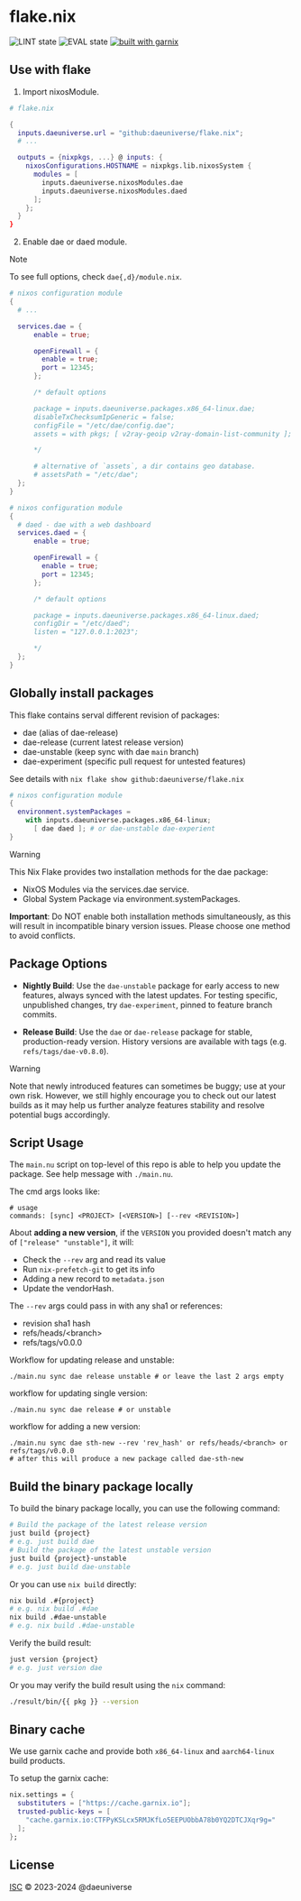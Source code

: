 # flake.nix

![LINT state](https://github.com/daeuniverse/flake.nix/actions/workflows/lint.yaml/badge.svg)
![EVAL state](https://github.com/daeuniverse/flake.nix/actions/workflows/eval.yaml/badge.svg)
[![built with garnix](https://img.shields.io/endpoint.svg?url=https%3A%2F%2Fgarnix.io%2Fapi%2Fbadges%2Fdaeuniverse%2Fflake.nix%3Fbranch%3Dmain)](https://garnix.io)

## Use with flake

1. Import nixosModule.

```nix
# flake.nix

{
  inputs.daeuniverse.url = "github:daeuniverse/flake.nix";
  # ...

  outputs = {nixpkgs, ...} @ inputs: {
    nixosConfigurations.HOSTNAME = nixpkgs.lib.nixosSystem {
      modules = [
        inputs.daeuniverse.nixosModules.dae
        inputs.daeuniverse.nixosModules.daed
      ];
    };
  }
}
```

2. Enable dae or daed module.

> [!NOTE]
> To see full options, check `dae{,d}/module.nix`.

```nix
# nixos configuration module
{
  # ...

  services.dae = {
      enable = true;

      openFirewall = {
        enable = true;
        port = 12345;
      };

      /* default options

      package = inputs.daeuniverse.packages.x86_64-linux.dae;
      disableTxChecksumIpGeneric = false;
      configFile = "/etc/dae/config.dae";
      assets = with pkgs; [ v2ray-geoip v2ray-domain-list-community ];

      */

      # alternative of `assets`, a dir contains geo database.
      # assetsPath = "/etc/dae";
  };
}
```

```nix
# nixos configuration module
{
  # daed - dae with a web dashboard
  services.daed = {
      enable = true;

      openFirewall = {
        enable = true;
        port = 12345;
      };

      /* default options

      package = inputs.daeuniverse.packages.x86_64-linux.daed;
      configDir = "/etc/daed";
      listen = "127.0.0.1:2023";

      */
  };
}
```

## Globally install packages

This flake contains serval different revision of packages:

- dae (alias of dae-release)
- dae-release (current latest release version)
- dae-unstable (keep sync with dae `main` branch)
- dae-experiment (specific pull request for untested features)

See details with `nix flake show github:daeuniverse/flake.nix`

```nix
# nixos configuration module
{
  environment.systemPackages =
    with inputs.daeuniverse.packages.x86_64-linux;
      [ dae daed ]; # or dae-unstable dae-experient
}
```

> [!WARNING]
> This Nix Flake provides two installation methods for the dae package:
>
> - NixOS Modules via the services.dae service.
> - Global System Package via environment.systemPackages.
>
> **Important**: Do NOT enable both installation methods simultaneously, as this will result in incompatible binary version issues. Please choose one method to avoid conflicts.

## Package Options

- **Nightly Build**: Use the `dae-unstable` package for early access to new features, always synced with the latest updates. For testing specific, unpublished changes, try `dae-experiment`, pinned to feature branch commits.

- **Release Build**: Use the `dae` or `dae-release` package for stable, production-ready version. History versions are available with tags (e.g. `refs/tags/dae-v0.8.0`).

> [!WARNING]
> Note that newly introduced features can sometimes be buggy; use at your own risk. However, we still highly encourage you to check out our latest builds as it may help us further analyze features stability and resolve potential bugs accordingly.

## Script Usage

The `main.nu` script on top-level of this repo is able to help you update the package. See help message with `./main.nu`.

The cmd args looks like:

```
# usage
commands: [sync] <PROJECT> [<VERSION>] [--rev <REVISION>]
```

About **adding a new version**, if the `VERSION` you provided doesn't match any of `["release" "unstable"]`, it will:

- Check the `--rev` arg and read its value
- Run `nix-prefetch-git` to get its info
- Adding a new record to `metadata.json`
- Update the vendorHash.

The `--rev` args could pass in with any sha1 or references:

- revision sha1 hash
- refs/heads/\<branch>
- refs/tags/v0.0.0

Workflow for updating release and unstable:

```
./main.nu sync dae release unstable # or leave the last 2 args empty
```

workflow for updating single version:

```
./main.nu sync dae release # or unstable
```

workflow for adding a new version:

```
./main.nu sync dae sth-new --rev 'rev_hash' or refs/heads/<branch> or refs/tags/v0.0.0
# after this will produce a new package called dae-sth-new
```

## Build the binary package locally

To build the binary package locally, you can use the following command:

```bash
# Build the package of the latest release version
just build {project}
# e.g. just build dae
# Build the package of the latest unstable version
just build {project}-unstable
# e.g. just build dae-unstable
```

Or you can use `nix build` directly:

```bash
nix build .#{project}
# e.g. nix build .#dae
nix build .#dae-unstable
# e.g. nix build .#dae-unstable
```

Verify the build result:

```bash
just version {project}
# e.g. just version dae
```

Or you may verify the build result using the `nix` command:

```bash
./result/bin/{{ pkg }} --version
```

## Binary cache

We use garnix cache and provide both `x86_64-linux` and `aarch64-linux` build products.

To setup the garnix cache:

```nix
nix.settings = {
  substituters = ["https://cache.garnix.io"];
  trusted-public-keys = [
    "cache.garnix.io:CTFPyKSLcx5RMJKfLo5EEPUObbA78b0YQ2DTCJXqr9g="
  ];
};
```

## License

[ISC](./LICENSE) © 2023-2024 @daeuniverse
